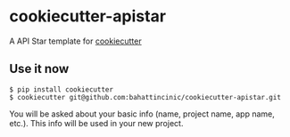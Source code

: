 cookiecutter-apistar
==================

A API Star template for [cookiecutter](https://github.com/audreyr/cookiecutter)


Use it now
----------

    $ pip install cookiecutter
    $ cookiecutter git@github.com:bahattincinic/cookiecutter-apistar.git

You will be asked about your basic info (name, project name, app name, etc.). This info will be used in your new project.
